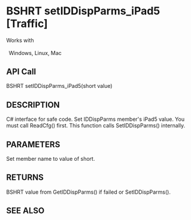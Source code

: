 # BSHRT setIDDispParms_iPad5 [Traffic]

Works with <p class="s1" style="padding-top: 2pt;padding-left: 5pt;text-indent: 0pt;text-align: left;"><a name="bookmark446">&zwnj;</a>Windows, Linux, Mac</p>

## API Call
BSHRT setIDDispParms_iPad5(short value)
## DESCRIPTION
C# interface for safe code. Set IDDispParms member&#39;s iPad5 value. You must call ReadCfg() first. This function calls SetIDDispParms() internally.

## PARAMETERS
Set member name to value of short.

## RETURNS
BSHRT value from GetIDDispParms() if failed or SetIDDispParms().

## SEE ALSO

